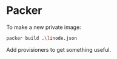 # Packer

To make a new private image:

```bash
packer build .\linode.json
```

Add provisioners to get something useful.
